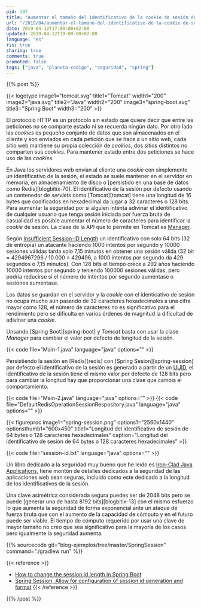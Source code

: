```yaml
---
pid: 397
title: "Aumentar el tamaño del identificativo de la cookie de sesión de Tomcat o Spring Session"
url: "/2019/04/aumentar-el-tamano-del-identificativo-de-la-cookie-de-sesion-de-tomcat-o-spring-session/"
date: 2019-04-12T17:00:00+02:00
updated: 2019-04-12T19:00:00+02:00
language: "es"
rss: true
sharing: true
comments: true
promoted: false
tags: ["java", "planeta-codigo", "seguridad", "spring"]
---
```


{{% post %}}

{{< logotype image1="tomcat.svg" title1="Tomcat" width1="200" image2="java.svg" title2="Java" width2="200" image3="spring-boot.svg" title3="Spring Boot" width3="200" >}}

El protocolo HTTP es un protocolo sin estado que quiere decir que entre las peticiones no se comparte estado ni se recuerda ningún dato. Por otro lado las _cookies_ es pequeño conjunto de datos que son almacenados en el cliente y son enviados en cada petición que se hace a un sitio web, cada sitio web mantiene su propia colección de _cookies_, dos sitios distintos no comparten sus _cookies_. Para mantener estado entre dos peticiones se hace uso de las _cookies_.

En Java los servidores web envían al cliente una _cookie_ con simplemente un identificativo de la sesión, el estado se suele mantener en el servidor en memoria, en almacenamiento de disco o [persistido en una base de datos como Redis][blogbitix-70]. El identificativo de la sesión por defecto usando un contenedor de _servlets_ como [Tomcat][tomcat] tiene una longitud de 16 bytes que codificados en hexadecimal da lugar a 32 caracteres o 128 bits. Para aumentar la seguridad por si alguien intenta adivinar el identificativo de cualquier usuario que tenga sesión iniciada por fuerza bruta de casualidad es posible aumentar el número de caracteres para identificar la _cookie_ de sesión. La clase de la API que lo permite en Tomcat es [Manager](https://tomcat.apache.org/tomcat-9.0-doc/config/manager.html).

Según [Insufficient Session-ID Length](https://www.owasp.org/index.php/Insufficient_Session-ID_Length) un identificativo con solo 64 bits (32 de entropía) un atacante haciendo 1000 intentos por segundo y 10000 sesiones válidas tarda solo 7,15 minutos en obtener una sesión válida (32 bit = 4294967296 / 10.000 = 429496, a 1000 intentos por segundo da 429 segundos o 7,15 minutos). Con 128 bits el tiempo crece a 292 años haciendo 10000 intentos por segundo y teniendo 100000 sesiones válidas, pero podría reducirse si el número de intentos por segundo aumentase o sesiones aumentase.

Los datos se guardan en el servidor y la _cookie_ con el identicativo de sesión no ocupa mucho aún pasando de 32 caracteres hexadecimales a una cifra mayor como 128, el número de caracteres no es significativo para el rendimiento pero se dificulta en varios órdenes de magnitud la dificultad de adivinar una _cookie_. 

Unsando [Spring Boot][spring-boot] y _Tomcat_ basta con usar la clase _Manager_ para cambiar el valor por defecto de longitud de la sesión.

{{< code file="Main-1.java" language="java" options="" >}}

Persistiendo la sesión en [Redis][redis] con [Spring Sesion][spring-session] por defecto el identificativo de la sesión es generado a partir de un [UUID](https://docs.oracle.com/en/java/javase/11/docs/api/java.base/java/util/UUID.html), el identificativo de la sesión tiene el mismo valor por defecto de 128 bits pero para cambiar la longitud hay que proporcionar una clase que cambia el comportamiento.

{{< code file="Main-2.java" language="java" options="" >}}
{{< code file="DefaultRedisOperationSessionRespository.java" language="java" options="" >}}

{{< figureproc
    image1="spring-session.png" options1="2560x1440" optionsthumb1="600x450" title1="Longitud del identificativo de sesión de 64 bytes o 128 caracteres hexadecimales"
    caption="Longitud del identificativo de sesión de 64 bytes o 128 caracteres hexadecimales" >}}

{{< code file="session-id.txt" language="java" options="" >}}

Un libro dedicado a la seguridad muy bueno que he leído es [Iron-Clad Java Applications](https://amzn.to/2DeAdi1), tiene montón de detalles dedicados a la seguridad de las aplicaciones web sean seguras, incluido como este dedicado a la longitud de los identificativos de la sesión.

Una clave asimétrica considerada segura puedes ser de 2048 bits pero se puede [generar una de hasta 8192 bits][blogbitix-13] con el mismo esfuerzo lo que aumenta la seguridad de forma exponencial ante un ataque de fuerza bruta que con el aumento de la capacidad de cómputo y en el futuro puede ser viable. El tiempo de cómputo requerido por usar una clave de mayor tamaño no creo que sea significativo para la mayoría de los casos pero igualmente la seguridad aumenta.

{{% sourcecode git="blog-ejemplos/tree/master/SpringSession" command="./gradlew run" %}}

{{< reference >}}
* [How to change the session id length in Spring Boot](https://stackoverflow.com/questions/35062780/how-to-change-the-session-id-length-in-spring-boot)
* [Spring Session, Allow for configuration of session id generation and format](https://github.com/spring-projects/spring-session/pull/204)
{{< /reference >}}

{{% /post %}}
